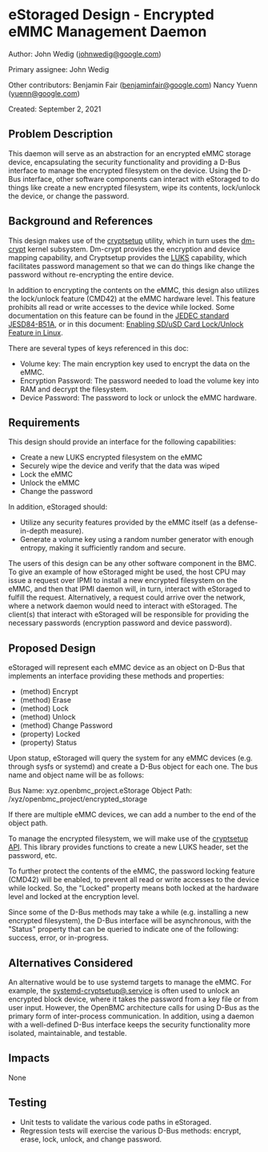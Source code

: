 
# eStoraged Design - Encrypted eMMC Management Daemon

Author: John Wedig (johnwedig@google.com)

Primary assignee: John Wedig

Other contributors:
Benjamin Fair (benjaminfair@google.com)
Nancy Yuenn (yuenn@google.com)

Created: September 2, 2021

## Problem Description

This daemon will serve as an abstraction for an encrypted eMMC storage device,
encapsulating the security functionality and providing a D-Bus interface to
manage the encrypted filesystem on the device. Using the D-Bus interface, other
software components can interact with eStoraged to do things like create a
new encrypted filesystem, wipe its contents, lock/unlock the device, or change
the password.

## Background and References

This design makes use of the
[cryptsetup](https://gitlab.com/cryptsetup/cryptsetup) utility, which in turn
uses the [dm-crypt](https://en.wikipedia.org/wiki/Dm-crypt) kernel subsystem.
Dm-crypt provides the encryption and device mapping capability, and Cryptsetup
provides the [LUKS](https://en.wikipedia.org/wiki/Linux_Unified_Key_Setup)
capability, which facilitates password management so that we can do things like
change the password without re-encrypting the entire device.

In addition to encrypting the contents on the eMMC, this design also utilizes
the lock/unlock feature (CMD42) at the eMMC hardware level. This feature
prohibits all read or write accesses to the device while locked. Some
documentation on this feature can be found in the
[JEDEC standard JESD84-B51A](https://www.jedec.org/document_search?search_api_views_fulltext=jesd84-b51), or in this document:
[Enabling SD/uSD Card Lock/Unlock Feature in Linux](https://media-www.micron.com/-/media/client/global/documents/products/technical-note/sd-cards/tnsd01_enable_sd_lock_unlock_in_linux.pdf?rev=03f03a6bc0f8435fafa93a8fc8e88988).

There are several types of keys referenced in this doc:

- Volume key: The main encryption key used to encrypt the data on the eMMC.
- Encryption Password: The password needed to load the volume key into RAM and
  decrypt the filesystem.
- Device Password: The password to lock or unlock the eMMC hardware.

## Requirements

This design should provide an interface for the following capabilities:
- Create a new LUKS encrypted filesystem on the eMMC
- Securely wipe the device and verify that the data was wiped
- Lock the eMMC
- Unlock the eMMC
- Change the password

In addition, eStoraged should:
- Utilize any security features provided by the eMMC itself (as a
  defense-in-depth measure).
- Generate a volume key using a random number generator with enough entropy,
  making it sufficiently random and secure.

The users of this design can be any other software component in the BMC. To
give an example of how eStoraged might be used, the host CPU may issue a
request over IPMI to install a new encrypted filesystem on the eMMC, and then
that IPMI daemon will, in turn, interact with eStoraged to fulfill the request.
Alternatively, a request could arrive over the network, where a network daemon
would need to interact with eStoraged. The client(s) that interact with
eStoraged will be responsible for providing the necessary passwords (encryption
password and device password).

## Proposed Design

eStoraged will represent each eMMC device as an object on D-Bus that implements
an interface providing these methods and properties:
- (method) Encrypt
- (method) Erase
- (method) Lock
- (method) Unlock
- (method) Change Password
- (property) Locked
- (property) Status

Upon statup, eStoraged will query the system for any eMMC devices (e.g. through
sysfs or systemd) and create a D-Bus object for each one. The bus name and
object name will be as follows:

Bus Name: xyz.openbmc_project.eStorage
Object Path: /xyz/openbmc_project/encrypted_storage

If there are multiple eMMC devices, we can add a number to the end of the
object path.

To manage the encrypted filesystem, we will make use of the
[cryptsetup API](https://mbroz.fedorapeople.org/libcryptsetup_API/). This
library provides functions to create a new LUKS header, set the password, etc.

To further protect the contents of the eMMC, the password locking feature
(CMD42) will be enabled, to prevent all read or write accesses to the device
while locked. So, the "Locked" property means both locked at the hardware level
and locked at the encryption level.

Since some of the D-Bus methods may take a while (e.g. installing a new
encrypted filesystem), the D-Bus interface will be asynchronous, with the
"Status" property that can be queried to indicate one of the following:
success, error, or in-progress.

## Alternatives Considered
An alternative would be to use systemd targets to manage the eMMC. For example,
the
[systemd-cryptsetup@.service](https://www.freedesktop.org/software/systemd/man/systemd-cryptsetup@.service.html)
is often used to unlock an encrypted block device, where it takes the password
from a key file or from user input. However, the OpenBMC architecture calls for
using D-Bus as the primary form of inter-process communication. In addition,
using a daemon with a well-defined D-Bus interface keeps the security
functionality more isolated, maintainable, and testable.

## Impacts
None

## Testing
- Unit tests to validate the various code paths in eStoraged.
- Regression tests will exercise the various D-Bus methods: encrypt, erase,
  lock, unlock, and change password.
